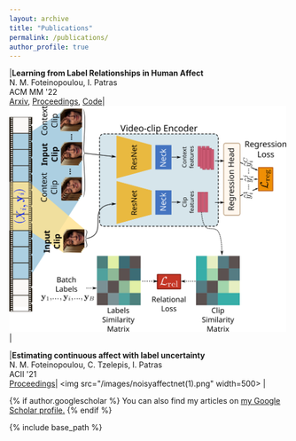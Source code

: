 ```yaml
---
layout: archive
title: "Publications"
permalink: /publications/
author_profile: true
---
```

|**Learning from Label Relationships in Human Affect** <br> N. M. Foteinopoulou, I. Patras <br> ACM MM '22 <br>[Arxiv](https://arxiv.org/abs/2207.05577), [Proceedings](https://dl.acm.org/doi/abs/10.1145/3503161.3548373), [Code](https://github.com/NickyFot/ACMMM22_LearningLabelRelationships)| <img src="/images/acmmm22_summary.png" width=500> |

|**Estimating continuous affect with label uncertainty** <br> N. M. Foteinopoulou, C. Tzelepis, I. Patras <br> ACII '21 <br>[Proceedings]([https://arxiv.org/abs/2207.05577](https://ieeexplore.ieee.org/document/9597425))| <img src="/images/noisyaffectnet(1).png" width=500>  |


{% if author.googlescholar %}
  You can also find my articles on <u><a href="{{author.googlescholar}}">my Google Scholar profile</a>.</u>
{% endif %}

{% include base_path %}
